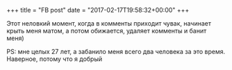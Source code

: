 +++
title = "FB post"
date = "2017-02-17T19:58:32+00:00"
+++

Этот неловкий момент, когда в комменты приходит чувак, начинает крыть меня матом, а потом обижается, удаляет комменты и банит меня)

PS: мне целых 27 лет, а забанило меня всего два человека за это время. Наверное, потому что я добрый



